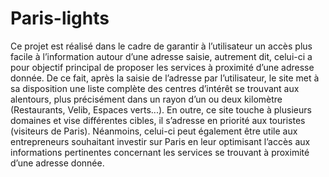 # Paris-lights
Ce projet est réalisé dans le cadre de garantir à l’utilisateur un accès plus facile à l’information autour d’une adresse saisie, autrement dit, celui-ci a pour objectif principal de proposer les services à proximité d’une adresse donnée. De ce fait, après la saisie de l’adresse par l’utilisateur, le site met à sa disposition une liste complète des centres d’intérêt se trouvant aux alentours, plus précisément dans un rayon d’un ou deux kilomètre (Restaurants, Velib, Espaces verts...). En outre, ce site touche à plusieurs domaines et vise différentes cibles, il s’adresse en priorité aux touristes (visiteurs de Paris). Néanmoins, celui-ci peut également être utile aux entrepreneurs souhaitant investir sur Paris en leur optimisant l’accès aux informations pertinentes concernant les services se trouvant à proximité d’une adresse donnée.
